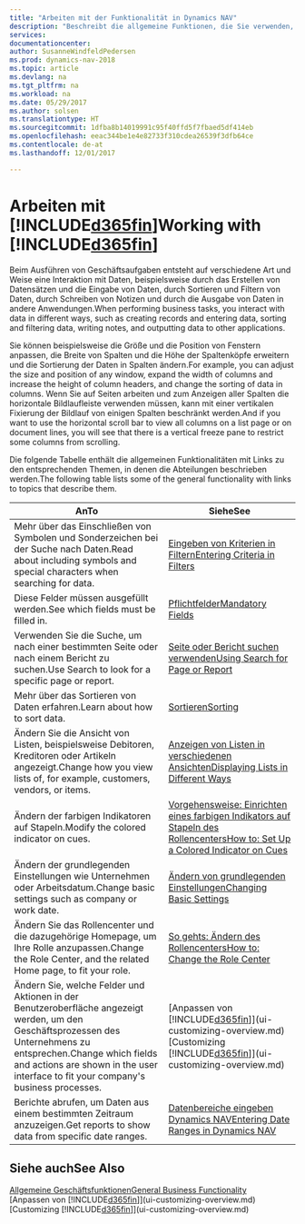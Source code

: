 ```yaml
---
title: "Arbeiten mit der Funktionalität in Dynamics NAV"
description: "Beschreibt die allgemeine Funktionen, die Sie verwenden, um die Daten in Dynamics NAV für Aktivitäten zu nutzen, wie Eingabe von Werten, Sortieren von Daten und Ändern von Ansichten auszuführen."
services: 
documentationcenter: 
author: SusanneWindfeldPedersen
ms.prod: dynamics-nav-2018
ms.topic: article
ms.devlang: na
ms.tgt_pltfrm: na
ms.workload: na
ms.date: 05/29/2017
ms.author: solsen
ms.translationtype: HT
ms.sourcegitcommit: 1dfba8b14019991c95f40ffd5f7fbaed5df414eb
ms.openlocfilehash: eeac344be1e4e82733f310cdea26539f3dfb64ce
ms.contentlocale: de-at
ms.lasthandoff: 12/01/2017

---
```

# <a name="working-with-included365finincludesd365finlongmdmd"></a><span data-ttu-id="52b3f-103">Arbeiten mit [!INCLUDE[d365fin](includes/d365fin_long_md.md)]</span><span class="sxs-lookup"><span data-stu-id="52b3f-103">Working with [!INCLUDE[d365fin](includes/d365fin_long_md.md)]</span></span>
<span data-ttu-id="52b3f-104">Beim Ausführen von Geschäftsaufgaben entsteht auf verschiedene Art und Weise eine Interaktion mit Daten, beispielsweise durch das Erstellen von Datensätzen und die Eingabe von Daten, durch Sortieren und Filtern von Daten, durch Schreiben von Notizen und durch die Ausgabe von Daten in andere Anwendungen.</span><span class="sxs-lookup"><span data-stu-id="52b3f-104">When performing business tasks, you interact with data in different ways, such as creating records and entering data, sorting and filtering data, writing notes, and outputting data to other applications.</span></span>

<span data-ttu-id="52b3f-105">Sie können beispielsweise die Größe und die Position von Fenstern anpassen, die Breite von Spalten und die Höhe der Spaltenköpfe erweitern und die Sortierung der Daten in Spalten ändern.</span><span class="sxs-lookup"><span data-stu-id="52b3f-105">For example, you can adjust the size and position of any window, expand the width of columns and increase the height of column headers, and change the sorting of data in columns.</span></span> <span data-ttu-id="52b3f-106">Wenn Sie auf Seiten arbeiten und zum Anzeigen aller Spalten die horizontale Bildlaufleiste verwenden müssen, kann mit einer vertikalen Fixierung der Bildlauf von einigen Spalten beschränkt werden.</span><span class="sxs-lookup"><span data-stu-id="52b3f-106">And if you want to use the horizontal scroll bar to view all columns on a list page or on document lines, you will see that there is a vertical freeze pane to restrict some columns from scrolling.</span></span>

<span data-ttu-id="52b3f-107">Die folgende Tabelle enthält die allgemeinen Funktionalitäten mit Links zu den entsprechenden Themen, in denen die Abteilungen beschrieben werden.</span><span class="sxs-lookup"><span data-stu-id="52b3f-107">The following table lists some of the general functionality with links to topics that describe them.</span></span>

| <span data-ttu-id="52b3f-108">An</span><span class="sxs-lookup"><span data-stu-id="52b3f-108">To</span></span> | <span data-ttu-id="52b3f-109">Siehe</span><span class="sxs-lookup"><span data-stu-id="52b3f-109">See</span></span> |
| --- | --- |
| <span data-ttu-id="52b3f-110">Mehr über das Einschließen von Symbolen und Sonderzeichen bei der Suche nach Daten.</span><span class="sxs-lookup"><span data-stu-id="52b3f-110">Read about including symbols and special characters when searching for data.</span></span> |[<span data-ttu-id="52b3f-111">Eingeben von Kriterien in Filtern</span><span class="sxs-lookup"><span data-stu-id="52b3f-111">Entering Criteria in Filters</span></span>](ui-enter-criteria-filters.md) |
| <span data-ttu-id="52b3f-112">Diese Felder müssen ausgefüllt werden.</span><span class="sxs-lookup"><span data-stu-id="52b3f-112">See which fields must be filled in.</span></span> |[<span data-ttu-id="52b3f-113">Pflichtfelder</span><span class="sxs-lookup"><span data-stu-id="52b3f-113">Mandatory Fields</span></span>](ui-mandatory-fields.md) |
| <span data-ttu-id="52b3f-114">Verwenden Sie die Suche, um nach einer bestimmten Seite oder nach einem Bericht zu suchen.</span><span class="sxs-lookup"><span data-stu-id="52b3f-114">Use Search to look for a specific page or report.</span></span> |[<span data-ttu-id="52b3f-115">Seite oder Bericht suchen verwenden</span><span class="sxs-lookup"><span data-stu-id="52b3f-115">Using Search for Page or Report</span></span>](ui-search.md) |
| <span data-ttu-id="52b3f-116">Mehr über das Sortieren von Daten erfahren.</span><span class="sxs-lookup"><span data-stu-id="52b3f-116">Learn about how to sort data.</span></span> |[<span data-ttu-id="52b3f-117">Sortieren</span><span class="sxs-lookup"><span data-stu-id="52b3f-117">Sorting</span></span>](ui-sorting.md) |
| <span data-ttu-id="52b3f-118">Ändern Sie die Ansicht von Listen, beispielsweise Debitoren, Kreditoren oder Artikeln angezeigt.</span><span class="sxs-lookup"><span data-stu-id="52b3f-118">Change how you view lists of, for example, customers, vendors, or items.</span></span> |[<span data-ttu-id="52b3f-119">Anzeigen von Listen in verschiedenen Ansichten</span><span class="sxs-lookup"><span data-stu-id="52b3f-119">Displaying Lists in Different Ways</span></span>](across-display-lists-different-views.md) |
| <span data-ttu-id="52b3f-120">Ändern der farbigen Indikatoren auf Stapeln.</span><span class="sxs-lookup"><span data-stu-id="52b3f-120">Modify the colored indicator on cues.</span></span> |[<span data-ttu-id="52b3f-121">Vorgehensweise: Einrichten eines farbigen Indikators auf Stapeln des Rollencenters</span><span class="sxs-lookup"><span data-stu-id="52b3f-121">How to: Set Up a Colored Indicator on Cues</span></span>](ui-how-setup-colored-indicator-cues.md) |
| <span data-ttu-id="52b3f-122">Ändern der grundlegenden Einstellungen wie Unternehmen oder Arbeitsdatum.</span><span class="sxs-lookup"><span data-stu-id="52b3f-122">Change basic settings such as company or work date.</span></span> |[<span data-ttu-id="52b3f-123">Ändern von grundlegenden Einstellungen</span><span class="sxs-lookup"><span data-stu-id="52b3f-123">Changing Basic Settings</span></span>](ui-change-basic-settings.md) |
| <span data-ttu-id="52b3f-124">Ändern Sie das Rollencenter und die dazugehörige Homepage, um Ihre Rolle anzupassen.</span><span class="sxs-lookup"><span data-stu-id="52b3f-124">Change the Role Center, and the related Home page, to fit your role.</span></span> |[<span data-ttu-id="52b3f-125">So gehts: Ändern des Rollencenters</span><span class="sxs-lookup"><span data-stu-id="52b3f-125">How to: Change the Role Center</span></span>](change-role.md) |
| <span data-ttu-id="52b3f-126">Ändern Sie, welche Felder und Aktionen in der Benutzeroberfläche angezeigt werden, um den Geschäftsprozessen des Unternehmens zu entsprechen.</span><span class="sxs-lookup"><span data-stu-id="52b3f-126">Change which fields and actions are shown in the user interface to fit your company's business processes.</span></span> |<span data-ttu-id="52b3f-127">[Anpassen von [!INCLUDE[d365fin](includes/d365fin_md.md)]](ui-customizing-overview.md)</span><span class="sxs-lookup"><span data-stu-id="52b3f-127">[Customizing [!INCLUDE[d365fin](includes/d365fin_md.md)]](ui-customizing-overview.md)</span></span> |
| <span data-ttu-id="52b3f-128">Berichte abrufen, um Daten aus einem bestimmten Zeitraum anzuzeigen.</span><span class="sxs-lookup"><span data-stu-id="52b3f-128">Get reports to show data from specific date ranges.</span></span> |[<span data-ttu-id="52b3f-129">Datenbereiche eingeben Dynamics NAV</span><span class="sxs-lookup"><span data-stu-id="52b3f-129">Entering Date Ranges in Dynamics NAV</span></span>](ui-enter-date-ranges.md) |

## <a name="see-also"></a><span data-ttu-id="52b3f-130">Siehe auch</span><span class="sxs-lookup"><span data-stu-id="52b3f-130">See Also</span></span>
[<span data-ttu-id="52b3f-131">Allgemeine Geschäftsfunktionen</span><span class="sxs-lookup"><span data-stu-id="52b3f-131">General Business Functionality</span></span>](ui-across-business-areas.md)  
<span data-ttu-id="52b3f-132">[Anpassen von [!INCLUDE[d365fin](includes/d365fin_md.md)]](ui-customizing-overview.md)</span><span class="sxs-lookup"><span data-stu-id="52b3f-132">[Customizing [!INCLUDE[d365fin](includes/d365fin_md.md)]](ui-customizing-overview.md)</span></span>  

## 


